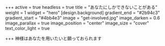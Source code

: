 +++
active = true
headless = true
title = "あなたにしかできないことがある"
weight = 1
widget = "hero"
[design.background]
gradient_end = "#2b94c3"
gradient_start = "#4bb4e3"
image = "get-involved.jpg"
image_darken = 0.6
image_parallax = true
image_position = "center"
image_size = "cover"
text_color_light = true

+++
神様はあなたを用いたいと願っておられます
